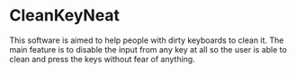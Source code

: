 # CleanKeyNeat
This software is aimed to help people with dirty keyboards to clean it. The main feature is to disable the input from any key at all so the user is able to clean and press the keys without fear of anything.
